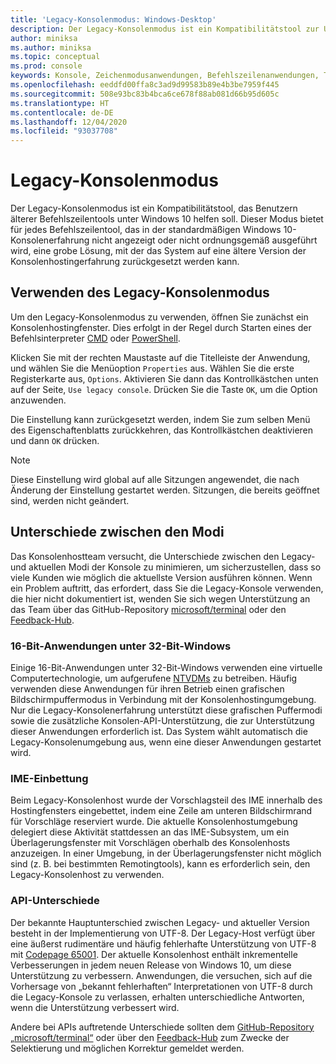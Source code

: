 ```yaml
---
title: 'Legacy-Konsolenmodus: Windows-Desktop'
description: Der Legacy-Konsolenmodus ist ein Kompatibilitätstool zur Unterstützung beim Ausführen von Befehlszeilenanwendungen, die möglicherweise nicht mit dem Windows 10-Konsolenhost funktionieren.
author: miniksa
ms.author: miniksa
ms.topic: conceptual
ms.prod: console
keywords: Konsole, Zeichenmodusanwendungen, Befehlszeilenanwendungen, Terminalanwendungen, Konsolen-API, Kompatibilität
ms.openlocfilehash: eeddfd00ffa8c3ad9d99583b89e4b3be7959f445
ms.sourcegitcommit: 508e93bc83b4bca6ce678f88ab081d66b95d605c
ms.translationtype: HT
ms.contentlocale: de-DE
ms.lasthandoff: 12/04/2020
ms.locfileid: "93037708"
---
```

# <a name="legacy-console-mode"></a>Legacy-Konsolenmodus

Der Legacy-Konsolenmodus ist ein Kompatibilitätstool, das Benutzern älterer Befehlszeilentools unter Windows 10 helfen soll. Dieser Modus bietet für jedes Befehlszeilentool, das in der standardmäßigen Windows 10-Konsolenerfahrung nicht angezeigt oder nicht ordnungsgemäß ausgeführt wird, eine grobe Lösung, mit der das System auf eine ältere Version der Konsolenhostingerfahrung zurückgesetzt werden kann.

## <a name="using-legacy-console-mode"></a>Verwenden des Legacy-Konsolenmodus

Um den Legacy-Konsolenmodus zu verwenden, öffnen Sie zunächst ein Konsolenhostingfenster. Dies erfolgt in der Regel durch Starten eines der Befehlsinterpreter [CMD](https://docs.microsoft.com/windows-server/administration/windows-commands/cmd) oder [PowerShell](https://docs.microsoft.com/powershell/scripting/install/installing-windows-powershell).

Klicken Sie mit der rechten Maustaste auf die Titelleiste der Anwendung, und wählen Sie die Menüoption `Properties` aus. Wählen Sie die erste Registerkarte aus, `Options`. Aktivieren Sie dann das Kontrollkästchen unten auf der Seite, `Use legacy console`. Drücken Sie die Taste `OK`, um die Option anzuwenden.

Die Einstellung kann zurückgesetzt werden, indem Sie zum selben Menü des Eigenschaftenblatts zurückkehren, das Kontrollkästchen deaktivieren und dann `OK` drücken.

> [!NOTE]
>Diese Einstellung wird global auf alle Sitzungen angewendet, die nach Änderung der Einstellung gestartet werden. Sitzungen, die bereits geöffnet sind, werden nicht geändert.

## <a name="differences-between-modes"></a>Unterschiede zwischen den Modi

Das Konsolenhostteam versucht, die Unterschiede zwischen den Legacy- und aktuellen Modi der Konsole zu minimieren, um sicherzustellen, dass so viele Kunden wie möglich die aktuellste Version ausführen können. Wenn ein Problem auftritt, das erfordert, dass Sie die Legacy-Konsole verwenden, die hier nicht dokumentiert ist, wenden Sie sich wegen Unterstützung an das Team über das GitHub-Repository [microsoft/terminal](https://github.com/microsoft/terminal/) oder den [Feedback-Hub](https://docs.microsoft.com/windows-insider/feedback-hub/feedback-hub-app).

### <a name="16-bit-applications-on-32-bit-windows"></a>16-Bit-Anwendungen unter 32-Bit-Windows

Einige 16-Bit-Anwendungen unter 32-Bit-Windows verwenden eine virtuelle Computertechnologie, um aufgerufene [NTVDMs](https://docs.microsoft.com/windows/compatibility/ntvdm-and-16-bit-app-support) zu betreiben. Häufig verwenden diese Anwendungen für ihren Betrieb einen grafischen Bildschirmpuffermodus in Verbindung mit der Konsolenhostingumgebung. Nur die Legacy-Konsolenerfahrung unterstützt diese grafischen Puffermodi sowie die zusätzliche Konsolen-API-Unterstützung, die zur Unterstützung dieser Anwendungen erforderlich ist. Das System wählt automatisch die Legacy-Konsolenumgebung aus, wenn eine dieser Anwendungen gestartet wird.

### <a name="ime-embedding"></a>IME-Einbettung

Beim Legacy-Konsolenhost wurde der Vorschlagsteil des IME innerhalb des Hostingfensters eingebettet, indem eine Zeile am unteren Bildschirmrand für Vorschläge reserviert wurde. Die aktuelle Konsolenhostumgebung delegiert diese Aktivität stattdessen an das IME-Subsystem, um ein Überlagerungsfenster mit Vorschlägen oberhalb des Konsolenhosts anzuzeigen. In einer Umgebung, in der Überlagerungsfenster nicht möglich sind (z. B. bei bestimmten Remotingtools), kann es erforderlich sein, den Legacy-Konsolenhost zu verwenden.

### <a name="api-differences"></a>API-Unterschiede

Der bekannte Hauptunterschied zwischen Legacy- und aktueller Version besteht in der Implementierung von UTF-8. Der Legacy-Host verfügt über eine äußerst rudimentäre und häufig fehlerhafte Unterstützung von UTF-8 mit [Codepage 65001](https://docs.microsoft.com/windows/win32/intl/code-pages). Der aktuelle Konsolenhost enthält inkrementelle Verbesserungen in jedem neuen Release von Windows 10, um diese Unterstützung zu verbessern. Anwendungen, die versuchen, sich auf die Vorhersage von „bekannt fehlerhaften“ Interpretationen von UTF-8 durch die Legacy-Konsole zu verlassen, erhalten unterschiedliche Antworten, wenn die Unterstützung verbessert wird.

Andere bei APIs auftretende Unterschiede sollten dem [GitHub-Repository „microsoft/terminal“](https://github.com/microsoft/terminal/) oder über den [Feedback-Hub](https://docs.microsoft.com/windows-insider/feedback-hub/feedback-hub-app) zum Zwecke der Selektierung und möglichen Korrektur gemeldet werden.
